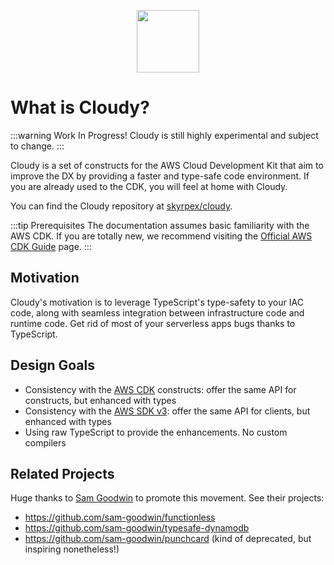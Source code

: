 <p align="center">
  <img src="/assets/cloudy.svg" height="100">
</p>

# What is Cloudy?

:::warning Work In Progress!
Cloudy is still highly experimental and subject to change.
:::

Cloudy is a set of constructs for the AWS Cloud Development Kit that aim to improve the DX by providing a faster and type-safe code environment. If you are already used to the CDK, you will feel at home with Cloudy.

You can find the Cloudy repository at [skyrpex/cloudy](https://github.com/skyrpex/cloudy).

:::tip Prerequisites
The documentation assumes basic familiarity with the AWS CDK. If you are totally new, we recommend visiting the [Official AWS CDK Guide](https://docs.aws.amazon.com/cdk/v2/guide/home.html) page.
:::

## Motivation

Cloudy's motivation is to leverage TypeScript's type-safety to your IAC code, along with seamless integration between infrastructure code and runtime code. Get rid of most of your serverless apps bugs thanks to TypeScript.

## Design Goals

- Consistency with the [AWS CDK](https://docs.aws.amazon.com/cdk/api/v2/) constructs: offer the same API for constructs, but enhanced with types
- Consistency with the [AWS SDK v3](https://github.com/aws/aws-sdk-js-v3): offer the same API for clients, but enhanced with types
- Using raw TypeScript to provide the enhancements. No custom compilers

## Related Projects

Huge thanks to [Sam Goodwin](https://github.com/sam-goodwin) to promote this movement. See their projects:

- https://github.com/sam-goodwin/functionless
- https://github.com/sam-goodwin/typesafe-dynamodb
- https://github.com/sam-goodwin/punchcard (kind of deprecated, but inspiring nonetheless!)
